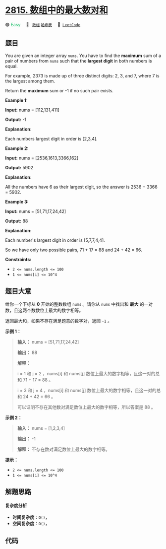 # [2815. 数组中的最大数对和](https://leetcode.com/problems/max-pair-sum-in-an-array)

🟢 <font color=#15bd66>Easy</font>&emsp; 🔖&ensp; [`数组`](/leetcode-js/outline/tag/array.md) [`哈希表`](/leetcode-js/outline/tag/hash-table.md)&emsp; 🔗&ensp;[`LeetCode`](https://leetcode.com/problems/max-pair-sum-in-an-array)

## 题目

You are given an integer array `nums`. You have to find the **maximum** sum of
a pair of numbers from `nums` such that the **largest digit** in both numbers
is equal.

For example, 2373 is made up of three distinct digits: 2, 3, and 7, where 7 is
the largest among them.

Return the **maximum** sum or -1 if no such pair exists.



**Example 1:**

**Input:** nums = [112,131,411]

**Output:** -1

**Explanation:**

Each numbers largest digit in order is [2,3,4].

**Example 2:**

**Input:** nums = [2536,1613,3366,162]

**Output:** 5902

**Explanation:**

All the numbers have 6 as their largest digit, so the answer is 2536 + 3366 =
5902.

**Example 3:**

**Input:** nums = [51,71,17,24,42]

**Output:** 88

**Explanation:**

Each number's largest digit in order is [5,7,7,4,4].

So we have only two possible pairs, 71 + 17 = 88 and 24 + 42 = 66.



**Constraints:**

  * `2 <= nums.length <= 100`
  * `1 <= nums[i] <= 10^4`


## 题目大意

给你一个下标从 **0** 开始的整数数组 `nums` 。请你从 `nums` 中找出和 **最大** 的一对数，且这两个数数位上最大的数字相等。

返回最大和，如果不存在满足题意的数字对，返回 `-1` _。_



**示例 1：**

> 
> 
> 
> 
> 
> **输入：** nums = [51,71,17,24,42]
> 
> **输出：** 88
> 
> **解释：**
> 
> i = 1 和 j = 2 ，nums[i] 和 nums[j] 数位上最大的数字相等，且这一对的总和 71 + 17 = 88 。 
> 
> i = 3 和 j = 4 ，nums[i] 和 nums[j] 数位上最大的数字相等，且这一对的总和 24 + 42 = 66 。
> 
> 可以证明不存在其他数对满足数位上最大的数字相等，所以答案是 88 。

**示例 2：**

> 
> 
> 
> 
> 
> **输入：** nums = [1,2,3,4]
> 
> **输出：** -1
> 
> **解释：** 不存在数对满足数位上最大的数字相等。
> 
> 



**提示：**

  * `2 <= nums.length <= 100`
  * `1 <= nums[i] <= 10^4`


## 解题思路

#### 复杂度分析

- **时间复杂度**：`O()`，
- **空间复杂度**：`O()`，

## 代码

```javascript

```
